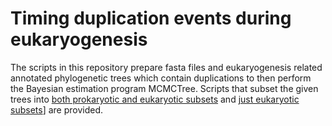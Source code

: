 # Timing duplication events during eukaryogenesis

The scripts in this repository prepare fasta files and eukaryogenesis related annotated phylogenetic trees which contain duplications to then perform the Bayesian estimation program MCMCTree.
Scripts that subset the given trees into [both prokaryotic and eukaryotic subsets](scripts/create_subtree_prok_euk.ipynb) and [just eukaryotic subsets](scripts/create_subtree_euk_only.ipynb)] are provided.
